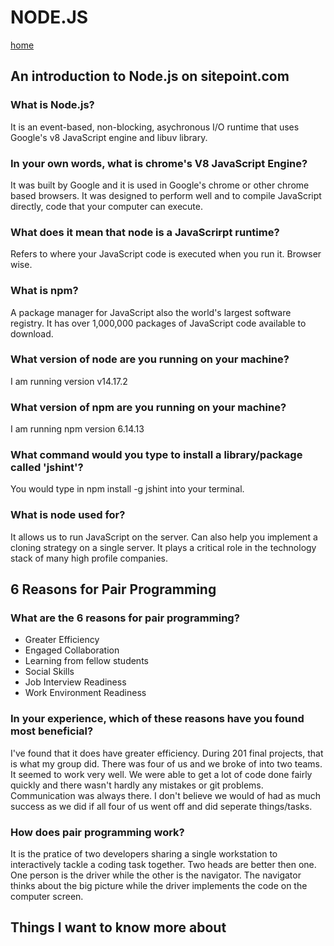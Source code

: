 # NODE.JS

[home](/README.md)

## An introduction to Node.js on sitepoint.com

### What is Node.js?
It is an event-based, non-blocking, asychronous I/O runtime that uses Google's v8 JavaScript engine and libuv library.

### In your own words, what is chrome's V8 JavaScript Engine?
It was built by Google and it is used in Google's chrome or other chrome based browsers. It was designed to perform well and to compile JavaScript directly, code that your computer can execute.

### What does it mean that node is a JavaScrirpt runtime?
Refers to where your JavaScript code is executed when you run it. Browser wise.

### What is npm?
A package manager for JavaScript also the world's largest software registry. It has over 1,000,000 packages of JavaScript code available to download.

### What version of node are you running on your machine?
I am running version v14.17.2

### What version of npm are you running on your machine?
I am running npm version 6.14.13

### What command would you type to install a library/package called 'jshint'?
You would type in npm install -g jshint into your terminal.

### What is node used for?
It allows us to run JavaScript on the server. Can also help you implement a cloning strategy on a single server. It plays a critical role in the technology stack of many high profile companies.

## 6 Reasons for Pair Programming

### What are the 6 reasons for pair programming?
<ul>
<li>Greater Efficiency</li>
<li>Engaged Collaboration</li>
<li>Learning from fellow students</li>
<li>Social Skills</li>
<li>Job Interview Readiness</li>
<li>Work Environment Readiness</li>
</ul>

### In your experience, which of these reasons have you found most beneficial?
I've found that it does have greater efficiency. During 201 final projects, that is what my group did. There was four of us and we broke of into two teams. It seemed to work very well. We were able to get a lot of code done fairly quickly and there wasn't hardly any mistakes or git problems. Communication was always there. I don't believe we would of had as much success as we did if all four of us went off and did seperate things/tasks.

### How does pair programming work?
It is the pratice of two developers sharing a single workstation to interactively tackle a coding task together. Two heads are better then one. One person is the driver while the other is the navigator. The navigator thinks about the big picture while the driver implements the code on the computer screen.

## Things I want to know more about
